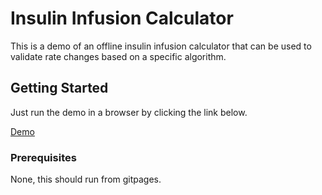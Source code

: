 # Insulin Infusion Calculator

This is a demo of an offline insulin infusion calculator that can be used to validate rate changes based on a specific algorithm.

## Getting Started

Just run the demo in a browser by clicking the link below.

<a href="https://kl-rx.github.io/InsulinCalc/">Demo</a>

### Prerequisites

None, this should run from gitpages.
